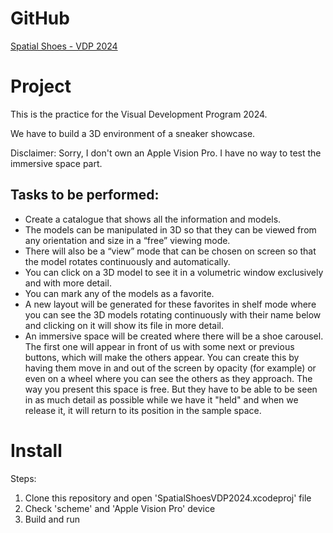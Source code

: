 # GitHub

[Spatial Shoes - VDP 2024](https://github.com/TheHandyOwl/SpatialShoesVDP2024)

# Project

This is the practice for the Visual Development Program 2024.

We have to build a 3D environment of a sneaker showcase.

Disclaimer: Sorry, I don't own an Apple Vision Pro. I have no way to test the immersive space part.

## Tasks to be performed:

- Create a catalogue that shows all the information and models.
- The models can be manipulated in 3D so that they can be viewed from any orientation and size in a “free” viewing mode.
- There will also be a “view” mode that can be chosen on screen so that the model rotates continuously and automatically.
- You can click on a 3D model to see it in a volumetric window exclusively and with more detail.
- You can mark any of the models as a favorite.
- A new layout will be generated for these favorites in shelf mode where you can see the 3D models rotating continuously with their name below and clicking on it will show its file in more detail.
- An immersive space will be created where there will be a shoe carousel. The first one will appear in front of us with some next or previous buttons, which will make the others appear. You can create this by having them move in and out of the screen by opacity (for example) or even on a wheel where you can see the others as they approach. The way you present this space is free. But they have to be able to be seen in as much detail as possible while we have it "held" and when we release it, it will return to its position in the sample space.

# Install

Steps:

1. Clone this repository and open 'SpatialShoesVDP2024.xcodeproj' file
2. Check 'scheme' and 'Apple Vision Pro' device
3. Build and run
